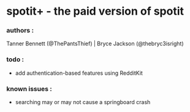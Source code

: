 # spotit+ - the paid version of spotit

### authors :

Tanner Bennett (@ThePantsThief) | Bryce Jackson (@thebryc3isright)

### todo :

- add authentication-based features using RedditKit

### known issues :

- searching may or may not cause a springboard crash
